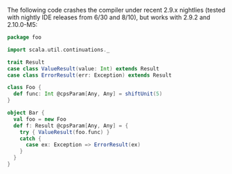 The following code crashes the compiler under recent 2.9.x nightlies (tested with nightly IDE releases from 6/30 and 8/10), but works with 2.9.2 and 2.10.0-M5:

```scala
package foo

import scala.util.continuations._

trait Result
case class ValueResult(value: Int) extends Result
case class ErrorResult(err: Exception) extends Result

class Foo {
  def func: Int @cpsParam[Any, Any] = shiftUnit(5)
}

object Bar {
  val foo = new Foo
  def f: Result @cpsParam[Any, Any] = {
    try { ValueResult(foo.func) }
    catch {
      case ex: Exception => ErrorResult(ex)
    }
  }
}
```
